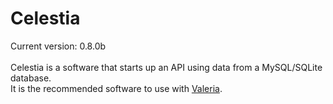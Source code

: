 # Celestia
Current version: 0.8.0b
<br>
<br>
Celestia is a software that starts up an API using data from a MySQL/SQLite database.<br>
It is the recommended software to use with [Valeria](https://github.com/kitstudios/Valeria).
